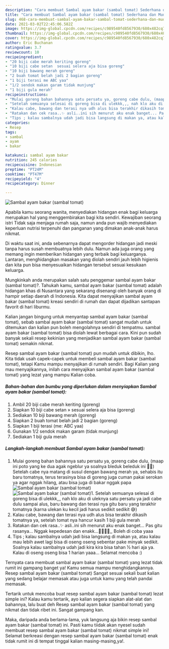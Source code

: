```yaml
---
description: "Cara membuat Sambal ayam bakar (sambal tomat) Sederhana dan Mudah Dibuat"
title: "Cara membuat Sambal ayam bakar (sambal tomat) Sederhana dan Mudah Dibuat"
slug: 468-cara-membuat-sambal-ayam-bakar-sambal-tomat-sederhana-dan-mudah-dibuat
date: 2021-03-02T22:45:06.582Z
image: https://img-global.cpcdn.com/recipes/c989540fd8567930/680x482cq70/sambal-ayam-bakar-sambal-tomat-foto-resep-utama.jpg
thumbnail: https://img-global.cpcdn.com/recipes/c989540fd8567930/680x482cq70/sambal-ayam-bakar-sambal-tomat-foto-resep-utama.jpg
cover: https://img-global.cpcdn.com/recipes/c989540fd8567930/680x482cq70/sambal-ayam-bakar-sambal-tomat-foto-resep-utama.jpg
author: Eric Buchanan
ratingvalue: 3.7
reviewcount: 10
recipeingredient:
- "20 biji cabe merah keriting goreng"
- "10 biji cabe setan  sesuai selera aja bisa goreng"
- "10 biji bawang merah goreng"
- "2 buah tomat belah jadi 2 bagian goreng"
- "1 biji terasi me ABC yaa"
- "1/2 sendok makan garam tidak munjung"
- "1 biji gula merah"
recipeinstructions:
- "Mulai goreng bahan bahannya satu persatu ya, goreng cabe dulu, (maap ini poto yang ke dua agak ngeblur ya soalnya bleduk beleduk ini 🙏🏻) Setelah cabe nya matang di susul dengan bawang merah ya, sehabis itu baru tomatnya, terus terasinya bisa di goreng juga cuman pakai serokan ya agar nggak hilang, atau bisa juga di bakar nggak papa"
- "Setelah semuanya selesai di goreng bisa di ulekkk,,, nah klo aku di uleknya satu persatu ya jadi cabe dulu sampai alus, baru bawang dan terasi nya gitu baru yang terakhir tomatnya (karna ulekan ku kecil jadi harus sedikit sedikit 😅)"
- "Kalau cabe, bawang dan terasi nya udh alus bisa terakhir dikasih tomatnya ya, setelah tomat nya hancur kasih 1 biji gula merah"
- "Ratakan dan cek rasa..✨ asli..ini sih menurut aku enak banget... Pas gitu rasanya... Nggak kepedesan dan enakk...👍🏻👍🏻,, Boleh di coba yaaa"
- "Tips ; kalau sambalnya udah jadi bisa langsung di makan ya, atau kalau mau lebih awet lagi bisa di oseng oseng sebentar pake minyak sedikit. Soalnya kalau sambalnya udah jadi kira kira bisa tahan ½ hari aja ya. Kalau di oseng oseng bisa 1 harian yaaa... Selamat mencoba :)"
categories:
- Resep
tags:
- sambal
- ayam
- bakar

katakunci: sambal ayam bakar 
nutrition: 245 calories
recipecuisine: Indonesian
preptime: "PT24M"
cooktime: "PT47M"
recipeyield: "4"
recipecategory: Dinner

---
```



![Sambal ayam bakar (sambal tomat)](https://img-global.cpcdn.com/recipes/c989540fd8567930/680x482cq70/sambal-ayam-bakar-sambal-tomat-foto-resep-utama.jpg)

Apabila kamu seorang wanita, menyediakan hidangan enak bagi keluarga merupakan hal yang menggembirakan bagi kita sendiri. Kewajiban seorang istri Tidak saja menjaga rumah saja, namun anda pun wajib menyediakan keperluan nutrisi terpenuhi dan panganan yang dimakan anak-anak harus nikmat.

Di waktu  saat ini, anda sebenarnya dapat mengorder hidangan jadi meski tanpa harus susah membuatnya lebih dulu. Namun ada juga orang yang memang ingin memberikan hidangan yang terbaik bagi keluarganya. Lantaran, menghidangkan masakan yang diolah sendiri jauh lebih higienis dan kita pun bisa menyesuaikan hidangan tersebut sesuai kesukaan keluarga. 



Mungkinkah anda merupakan salah satu penggemar sambal ayam bakar (sambal tomat)?. Tahukah kamu, sambal ayam bakar (sambal tomat) adalah hidangan khas di Nusantara yang sekarang disenangi oleh banyak orang di hampir setiap daerah di Indonesia. Kita dapat menyajikan sambal ayam bakar (sambal tomat) kreasi sendiri di rumah dan dapat dijadikan santapan favorit di hari liburmu.

Kalian jangan bingung untuk menyantap sambal ayam bakar (sambal tomat), sebab sambal ayam bakar (sambal tomat) sangat mudah untuk ditemukan dan kalian pun boleh mengolahnya sendiri di tempatmu. sambal ayam bakar (sambal tomat) bisa diolah lewat berbagai cara. Kini pun sudah banyak sekali resep kekinian yang menjadikan sambal ayam bakar (sambal tomat) semakin nikmat.

Resep sambal ayam bakar (sambal tomat) pun mudah untuk dibikin, lho. Kita tidak usah capek-capek untuk membeli sambal ayam bakar (sambal tomat), tetapi Kamu mampu menyajikan di rumah sendiri. Bagi Kalian yang mau menyajikannya, inilah cara menyajikan sambal ayam bakar (sambal tomat) yang lezat yang mampu Kalian coba.

<!--inarticleads1-->

##### Bahan-bahan dan bumbu yang diperlukan dalam menyiapkan Sambal ayam bakar (sambal tomat):

1. Ambil 20 biji cabe merah keriting (goreng)
1. Siapkan 10 biji cabe setan » sesuai selera aja bisa (goreng)
1. Sediakan 10 biji bawang merah (goreng)
1. Siapkan 2 buah tomat belah jadi 2 bagian (goreng)
1. Siapkan 1 biji terasi (me: ABC yaa)
1. Gunakan 1/2 sendok makan garam (tidak munjung)
1. Sediakan 1 biji gula merah




<!--inarticleads2-->

##### Langkah-langkah membuat Sambal ayam bakar (sambal tomat):

1. Mulai goreng bahan bahannya satu persatu ya, goreng cabe dulu, (maap ini poto yang ke dua agak ngeblur ya soalnya bleduk beleduk ini 🙏🏻) Setelah cabe nya matang di susul dengan bawang merah ya, sehabis itu baru tomatnya, terus terasinya bisa di goreng juga cuman pakai serokan ya agar nggak hilang, atau bisa juga di bakar nggak papa
<img src="https://img-global.cpcdn.com/steps/d35a0b0ebec0dc35/160x128cq70/sambal-ayam-bakar-sambal-tomat-langkah-memasak-1-foto.jpg" alt="Sambal ayam bakar (sambal tomat)"><img src="https://img-global.cpcdn.com/steps/c8a6108cfab811a1/160x128cq70/sambal-ayam-bakar-sambal-tomat-langkah-memasak-1-foto.jpg" alt="Sambal ayam bakar (sambal tomat)">1. Setelah semuanya selesai di goreng bisa di ulekkk,,, nah klo aku di uleknya satu persatu ya jadi cabe dulu sampai alus, baru bawang dan terasi nya gitu baru yang terakhir tomatnya (karna ulekan ku kecil jadi harus sedikit sedikit 😅)
1. Kalau cabe, bawang dan terasi nya udh alus bisa terakhir dikasih tomatnya ya, setelah tomat nya hancur kasih 1 biji gula merah
1. Ratakan dan cek rasa..✨ asli..ini sih menurut aku enak banget... Pas gitu rasanya... Nggak kepedesan dan enakk...👍🏻👍🏻,, Boleh di coba yaaa
1. Tips ; kalau sambalnya udah jadi bisa langsung di makan ya, atau kalau mau lebih awet lagi bisa di oseng oseng sebentar pake minyak sedikit. Soalnya kalau sambalnya udah jadi kira kira bisa tahan ½ hari aja ya. Kalau di oseng oseng bisa 1 harian yaaa... Selamat mencoba :)




Ternyata cara membuat sambal ayam bakar (sambal tomat) yang lezat tidak rumit ini gampang banget ya! Kamu semua mampu menghidangkannya. Resep sambal ayam bakar (sambal tomat) Sangat sesuai sekali buat kalian yang sedang belajar memasak atau juga untuk kamu yang telah pandai memasak.

Tertarik untuk mencoba buat resep sambal ayam bakar (sambal tomat) lezat simple ini? Kalau kamu tertarik, ayo kalian segera siapkan alat-alat dan bahannya, lalu buat deh Resep sambal ayam bakar (sambal tomat) yang nikmat dan tidak ribet ini. Sangat gampang kan. 

Maka, daripada anda berlama-lama, yuk langsung aja bikin resep sambal ayam bakar (sambal tomat) ini. Pasti kamu tiidak akan nyesel sudah membuat resep sambal ayam bakar (sambal tomat) nikmat simple ini! Selamat berkreasi dengan resep sambal ayam bakar (sambal tomat) enak tidak rumit ini di tempat tinggal kalian masing-masing,ya!.

